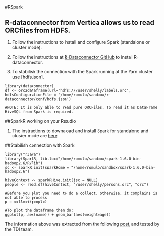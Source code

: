 #RSpark

## R-dataconnector from Vertica allows us to read ORCfiles from HDFS.

1. Follow the instructions to install and configure Spark (standalone or cluster mode).

2. Follow the instructions at [R-Dataconnector GitHub](https://github.com/vertica/r-dataconnector) to install R-dataconnector.

3. To stabilish the connection with the Spark running at the Yarn cluster use [hdfs.json]. 

```
library(dataconnector)
df <- orc2dataframe(url='hdfs:///user/shelly/labels.orc', hdfsConfigurationFile = '/home/romulo/sandbox/r-dataconnector/conf/hdfs.json')

#NOTE: It is only able to read pure ORCFiles. To read it as DataFrame HiveSQL from Spark is required.
```

##SparkR working on your Rstudio

1. The instructions to downaload and install Spark for standalone and cluster mode are [here](https://github.com/nlesc-sherlock/data_tools_integration/blob/master/docs/setups/spark/On-Yarn.md):

##Stabilish connection with Spark
```
library("rJava")
library(SparkR, lib.loc="/home/romulo/sandbox/spark-1.6.0-bin-hadoop2.6/R/lib")
sc <- sparkR.init(sparkHome = "/home/romulo/sandbox/spark-1.6.0-bin-hadoop2.6")

hiveContext <- sparkRHive.init(jsc = NULL)
people <- read.df(hiveContext, "/user/shelly/persons.orc", "orc")

#Before you plot you need to do a collect, otherwise, it complains is not able to process 
p = collect(people)

#To plot the dataframe then do:
ggplot(p, aes(name)) + geom_bar(aes(weight=age))
```

The information above was extracted from the following [post](http://www.r-bloggers.com/sparkr-with-rstudio-in-ubuntu-12-04/), and tested by the TDI team.

